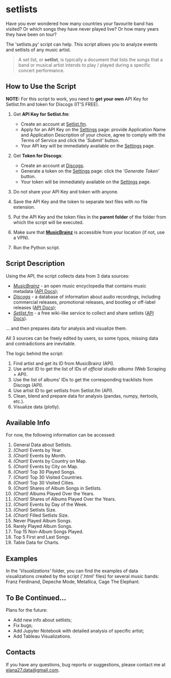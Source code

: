 # setlists

Have you ever wondered how many countries your favourite band has visited? Or which songs they have never played live? Or how many years they have been on tour? 

The 'setlists.py' script can help. This script allows you to analyze events and setlists of any music artist.

>A set list, or **setlist**, is typically a document that lists the songs that a band or musical artist intends to play / played during a specific concert performance.

## How to Use the Script

**NOTE:** For this script to work, you need to **get your own** API Key for Setlist.fm and token for Discogs (IT'S FREE). 

1. Get **API Key for Setlist.fm**:
    - Create an account at [Setlist.fm](https://www.setlist.fm/signup).
    - Apply for an API Key on the [Settings](https://www.setlist.fm/settings/apps) page: provide Application Name and Application Description of your choice, agree to comply with the Terms of Service and click the *'Submit'* button.
    - Your API key will be immediately available on the [Settings](https://www.setlist.fm/settings/apps) page. 

2. Get **Token for Discogs**:
    - Create an account at [Discogs](https://login.discogs.com/u/signup?state=hKFo2SAwWk9CaUJZSng3VF8tU2hFdDZ3N2cyem1wa0NLcTJwbKFur3VuaXZlcnNhbC1sb2dpbqN0aWTZIFhINW9vOTh3R19MbkpGTTRGNkdiTmtnblZtTHh0MFJBo2NpZNkgMDg2SDEyQklDVzFiZnRlMVUwQ056NmV4UVFtSk56SGg).
    - Generate a token on the [Settings](https://www.discogs.com/settings/developers) page: click the *'Generate Token'* button.
    - Your token will be immediately available on the [Settings](https://www.discogs.com/settings/developers) page.

3. Do not share your API Key and token with anyone.
4. Save the API Key and the token to separate text files with no file extension.
5. Put the API Key and the token files in the **parent folder** of the folder from which the script will be executed. 
6. Make sure that **[MusicBrainz](https://musicbrainz.org/)** is accessible from your location (if not, use a VPN).
7. Run the Python script. 

## Script Description

Using the API, the script collects data from 3 data sources:

- *[MusicBrainz](https://musicbrainz.org/)* - an open music encyclopedia that contains music metadata ([API Docs](https://musicbrainz.org/doc/MusicBrainz_API));
- *[Discogs](https://www.discogs.com/)* - a database of information about audio recordings, including commercial releases, promotional releases, and bootleg or off-label releases ([API Docs](https://www.discogs.com/developers));
- *[Setlist.fm](https://www.setlist.fm/)* - a free wiki-like service to collect and share setlists ([API Docs](https://api.setlist.fm/docs/1.0/index.html)).

... and then prepares data for analysis and visualize them. 

All 3 sources can be freely edited by users, so some typos, missing data and contradictions are inevitable.

The logic behind the script:

1. Find artist and get its ID from MusicBrainz (API).
2. Use artist ID to get the list of IDs of *official studio albums* (Web Scraping + API).
3. Use the list of albums' IDs to get the corresponding tracklists from Discogs (API). 
4. Use artist ID to get setlists from Setlist.fm (API).
5. Clean, blend and prepare data for analysis (pandas, numpy, itertools, etc.).
6. Visualize data (plotly).

## Available Info

For now, the following information can be accessed:

1. General Data about Setlists.
2. *(Chart)* Events by Year.
3. *(Chart)* Events by Month.
4. *(Chart)* Events by Country on Map.
5. *(Chart)* Events by City on Map.
6. *(Chart)* Top 30 Played Songs.
7. *(Chart)* Top 30 Visited Countries.
8. *(Chart)* Top 30 Visited Cities.
9. *(Chart)* Shares of Album Songs in Setlists.
10. *(Chart)* Albums Played Over the Years.
11. *(Chart)* Shares of Albums Played Over the Years. 
12. *(Chart)* Events by Day of the Week.
13. *(Chart)* Setlists Size.
14. *(Chart)* Filled Setlists Size.
15. Never Played Album Songs.
16. Rarely Played Album Songs.
17. Top 15 Non-Album Songs Played. 
18. Top 5 First and Last Songs.  
19. Table Data for Charts.

## Examples

In the *'Visualizations'* folder, you can find the examples of data visualizations created by the script ('.html' files) for several music bands: Franz Ferdinand, Depeche Mode, Metallica, Cage The Elephant.

## To Be Continued...

Plans for the future: 

- Add new info about setlists;
- Fix bugs;
- Add Jupyter Notebook with detailed analysis of specific artist;
- Add Tableau Visualizations.

## Contacts

If you have any questions, bug reports or suggestions, please contact me at elana27.data@gmail.com.
